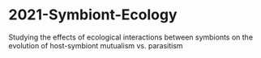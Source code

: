# 2021-Symbiont-Ecology
Studying the effects of ecological interactions between symbionts on the evolution of host-symbiont mutualism vs. parasitism
